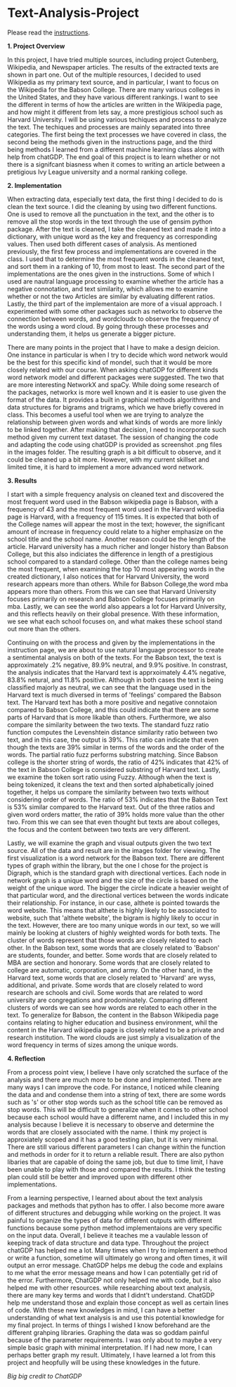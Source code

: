 # Text-Analysis-Project
 
Please read the [instructions](instructions.md).

**1. Project Overview**

In this project, I have tried multiple sources, including project Gutenberg, Wikipedia, and Newspaper articles. The results of the extracted texts are shown in part one. Out of the multiple resources, I decided to used Wikipedia as my primary text source, and in particular, I want to focus on the Wikipedia for the Babson College. There are many various colleges in the United States, and they have various different rankings. I want to see the different in terms of how the articles are written in the Wikipedia page, and how might it different from lets say, a more prestigious school such as Harvard University. I will be using various techiques and process to analyze the text. The techiques and processes are mainly separated into three categories. The first being the text processes we have covered in class, the second being the methods given in the instructions page, and the third being methods I learned from a different machine learning class along with help from chatGDP. The end goal of this project is to learn whether or not there is a signifcant biasness when it comes to writing an article between a pretigious Ivy League university and a normal ranking college. 

**2. Implementation** 

When extracting data, especially text data, the first thing I decided to do is clean the text source. I did the cleaning by using two different functions. One is used to remove all the punctuation in the text, and the other is to remove all the stop words in the text through the use of gensim python package. After the text is cleaned, I take the cleaned text and made it into a dictionary, with unique word as the key and frequency as corresponding values. Then used both different cases of analysis. As mentioned previously, the first few process and implementations are covered in the class. I used that to determine the most frequent words in the cleaned text, and sort them in a ranking of 10, from most to least. The second part of the implementations are the ones given in the instructions. Some of which I used are nautral language processing to examine whether the article has a negative connotation, and text similarity, which allows me to examine whether or not the two Articles are similar by evaluating different ratios. Lastly, the third part of the implementaion are more of a visual approach. I experimented with some other packages such as networkx to observe the connection between words, and wordcloudx to observe the frequency of the words using a word cloud. By going through these processes and understanding them, it helps us generate a bigger picture. 

There are many points in the project that I have to make a design deicion. One instance in particular is when I try to decide which word network would be the best for this specific kind of mondel, such that it would be more closely related with our course. When asking chatGDP for different kinds word network model and different packages were suggested. The two that are more interesting NetworkX and spaCy. While doing some research of the packages, networkx is more well known and it is easier to use given the format of the data. It provides a built in graphical methods algorithms and data structures for bigrams and trigrams, which we have briefly covered in class. This becomes a useful tool when we are trying to analyze the relationship between given words and what kinds of words are more linkly to be linked together. After making that decision, I need to incorporate such method given my current text dataset. The session of changing the code and adapting the code using chatGDP is provided as screenshot .png files in the images folder. The resulting graph is a bit difficult to observe, and it could be cleaned up a bit more. However, with my current skillset and limited time, it is hard to implement a more advanced word network. 

**3. Results**

I start with a simple frequency analysis on cleaned text and discovered the most frequent word used in the Babson wikipedia page is Babson, with a frequency of 43 and the most frequent word used in the Harvard wikipedia page is Harvard, with a frequency of 115 times. It is expected that both of the College names will appear the most in the text; however, the significant amount of increase in frequency could relate to a higher emphasize on the school title and the school name. Another reason could be the length of the article. Harvard university has a much richer and longer history than Babson College, but this also indiciates the difference in length of a prestigious school compared to a standard college. Other than the college names being the most frequent, when examining the top 10 most appearing words in the created dictionary, I also notices that for Harvard University, the word research appears more than others. While for Babson College,the word mba appears more than others. From this we can see that Harvard University focuses primarily on research and Babson College focuses primarily on mba. Lastly, we can see the world also appears a lot for Harvard University, and this reflects heavily on their global presence. With these information, we see what each school focuses on, and what makes these school stand out more than the others. 

Continuing on with the process and given by the implementations in the instruction page, we are about to use natural language processor to create a sentimental analysis on both of the texts. For the Babson text, the text is approximately .2% negative, 89.9% neutral, and 9.9% positive. In constrast, the analysis indicates that the Harvard text is apprxoimately 4.4% negative, 83.8% netural, and 11.8% positive. Although in both cases the text is being classified majorly as neutral, we can see that the language used in the Harvard text is much diversed in terms of 'feelings' compared the Babson text. The Harvard text has both a more positive and negative connotaion compared to Babson College, and this could indicate that there are some parts of Harvard that is more likable than others. Furthermore, we also compare the similarity between the two texts. The standard fuzz ratio function computes the Levenshtein distance similarity ratio between two text, and in this case, the output is 39%. This ratio can indicate that even though the texts are 39% similar in terms of the words and the order of the words. The partial ratio fuzz performs substring matching. Since Babson college is the shorter string of words, the ratio of 42% indicates that 42% of the text in Babson College is considered substring of Harvard text. Lastly, we examine the token sort ratio using Fuzzy. Although when the text is being tokenized, it cleans the text and then sorted alphabetically joined together, it helps us compare the similarity between two texts without considering order of words. The ratio of 53% indicates that the Babson Text is 53% similar compared to the Harvard text. Out of the three ratios and given word orders matter, the ratio of 39% holds more value than the other two. From this we can see that even thought but texts are about colleges, the focus and the content between two texts are very different. 

Lastly, we will examine the graph and visual outputs given the two text source. All of the data and result are in the images folder for viewing. The first visualization is a word network for the Babson text. There are different types of graph within the library, but the one I chose for the project is Digraph, which is the standard graph with directional vertices. Each node in network graph is a unique word and the size of the circle is based on the weight of the unique word. The bigger the circle indicate a heavier weight of that particular word, and the directional vertices between the words indicate their relationship. For instance, in our case, althete is pointed towards the word website. This means that althete is highly likely to be associated to website, such that 'althete website', the bigram is highly likely to occur in the text. However, there are too many unique words in our text, so we will mainly be looking at clusters of highly weighted words for both texts. The cluster of words represent that those words are closely related to each other. In the Babson text, some words that are closely related to 'Babson' are students, founder, and better. Some words that are closely related to MBA are section and honorary. Some words that are closely related to college are automatic, corporation, and army. On the other hand, in the Harvard text, some words that are closely related to 'Harvard' are wyss, additional, and private. Some words that are closely related to word research are schools and civil. Some words that are related to word university are congregations and prodominately. Comparing different clusters of words we can see how words are related to each other in the text. To generalize for Babson, the content in the Babson Wikipedia page contains relating to higher education and business environment, whil the content in the Harvard wikipedia page is closely related to be a private and research institution. The word clouds are just simply a visualization of the word frequency in terms of sizes among the unique words.

**4. Reflection** 

From a process point view, I believe I have only scratched the surface of the analysis and there are much more to be done and implemented. There are many ways I can improve the code. For instance, I noticed while cleaning the data and and condense them into a string of text, there are some words such as 's' or other stop words such as the school title can be removed as stop words. This will be difficult to generalize when it comes to other school because each school would have a differemt name, and I included this in my analysis because I believe it is necessary to observe and determine the words that are closely associated with the name. I think my project is approxiately scoped and it has a good testing plan, but it is very minimal. There are still various different parameters I can change within the function and methods in order for it to return a reliable result. There are also python libaries that are capable of doing the same job, but due to time limit, I have been unable to play with those and compared the results. I think the testing plan could still be better and improved upon with different other implementations. 

From a learning perspective, I learned about about the text analysis packages and methods that python has to offer. I also become more aware of different structures and debugging while working on the project. It was painful to organize the types of data for different outputs with different functions because some python method implementaions are very specific on the input data. Overall, I believe it teaches me a vaulable lesson of keeping track of data structure and data type. Throughout the project chatGDP has helped me a lot. Many times when I try to implement a method or write a function, sometime will ultimately go wrong and often times, it will output an error message. ChatGDP helps me debug the code and explains to me what the error message means and how I can potentially get rid of the error. Furthermore, ChatGDP not only helped me with code, but it also helped me with other resources. while researching about text analysis, there are many key terms and words that I didnt't understand. ChatGDP help me understand those and explain those concept as well as certain lines of code. With these new knowledges in mind, I can have a better understanding of what text analysis is and use this potential knowledge for my final project. In terms of things I wished I know beforehand are the different grahping libraries. Graphing the data was so goddam painful because of the parameter requirements. I was only about to maybe a very simple basic graph with minimal interpretation. If I had new more, I can perhaps better graph my result. Ultimately, I have learned a lot from this project and heopfully will be using these knowledges in the future. 


*Big big credit to ChatGDP* 